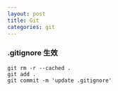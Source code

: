 ```yaml
---
layout: post
title: Git
categories: git
---
```



### .gitignore 生效

```
git rm -r --cached .
git add .
git commit -m 'update .gitignore'
```